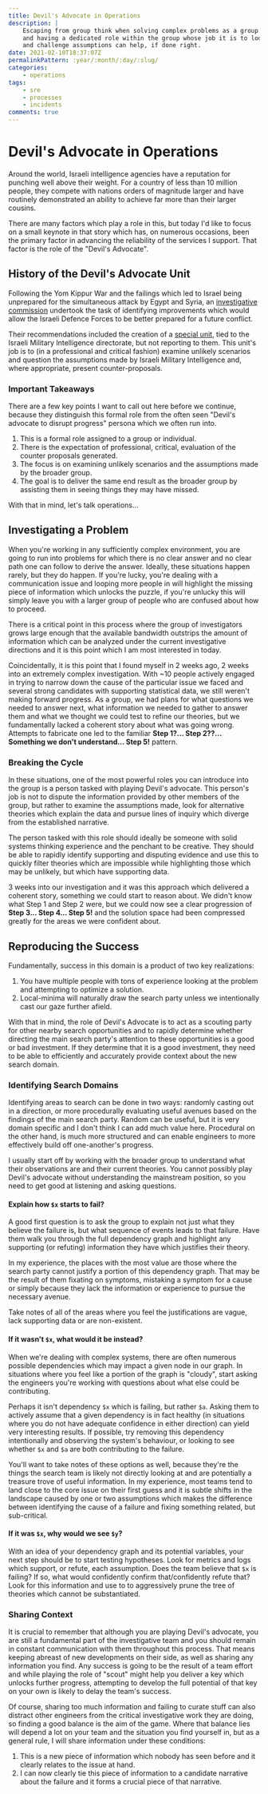 ```yaml
---
title: Devil's Advocate in Operations
description: |
    Escaping from group think when solving complex problems as a group can be challenging
    and having a dedicated role within the group whose job it is to look for counter arguments
    and challenge assumptions can help, if done right.
date: 2021-02-10T18:37:07Z
permalinkPattern: :year/:month/:day/:slug/
categories:
    - operations
tags:
    - sre
    - processes
    - incidents
comments: true
---
```


# Devil's Advocate in Operations
Around the world, Israeli intelligence agencies have a reputation for punching well above their weight.
For a country of less than 10 million people, they compete with nations orders of magnitude larger and
have routinely demonstrated an ability to achieve far more than their larger cousins.

There are many factors which play a role in this, but today I'd like to focus on a small keynote in that
story which has, on numerous occasions, been the primary factor in advancing the reliability of the
services I support. That factor is the role of the "Devil's Advocate".

<!-- more -->

## History of the Devil's Advocate Unit
Following the Yom Kippur War and the failings which led to Israel being unprepared for the simultaneous
attack by Egypt and Syria, an [investigative commission][agranat] undertook the task of identifying improvements
which would allow the Israeli Defence Forces to be better prepared for a future conflict.

Their recommendations included the creation of a [special unit][devils-advocate-unit], tied to the Israeli Military Intelligence
directorate, but not reporting to them. This unit's job is to (in a professional and critical fashion)
examine unlikely scenarios and question the assumptions made by Israeli Military Intelligence and, where
appropriate, present counter-proposals.

### Important Takeaways
There are a few key points I want to call out here before we continue, because they distinguish this formal
role from the often seen "Devil's advocate to disrupt progress" persona which we often run into.

1. This is a formal role assigned to a group or individual.
2. There is the expectation of professional, critical, evaluation of the counter proposals generated.
3. The focus is on examining unlikely scenarios and the assumptions made by the broader group.
4. The goal is to deliver the same end result as the broader group by assisting them in seeing things they may have missed.

With that in mind, let's talk operations...

## Investigating a Problem
When you're working in any sufficiently complex environment, you are going to run into problems for which
there is no clear answer and no clear path one can follow to derive the answer. Ideally, these situations
happen rarely, but they do happen. If you're lucky, you're dealing with a communication issue and looping
more people in will highlight the missing piece of information which unlocks the puzzle, if you're unlucky
this will simply leave you with a larger group of people who are confused about how to proceed.

There is a critical point in this process where the group of investigators grows large enough that the available
bandwidth outstrips the amount of information which can be analyzed under the current investigative directions
and it is this point which I am most interested in today.

Coincidentally, it is this point that I found myself in 2 weeks ago, 2 weeks into an extremely complex
investigation. With ~10 people actively engaged in trying to narrow down the cause of the particular issue
we faced and several strong candidates with supporting statistical data, we still weren't making forward
progress. As a group, we had plans for what questions we needed to answer next, what information we needed
to gather to answer them and what we thought we could test to refine our theories, but we fundamentally
lacked a coherent story about what was going wrong. Attempts to fabricate one led to the familiar
**Step 1?... Step 2??... Something we don't understand... Step 5!** pattern.

### Breaking the Cycle
In these situations, one of the most powerful roles you can introduce into the group is a person tasked
with playing Devil's advocate. This person's job is not to dispute the information provided by other members
of the group, but rather to examine the assumptions made, look for alternative theories which explain
the data and pursue lines of inquiry which diverge from the established narrative.

The person tasked with this role should ideally be someone with solid systems thinking experience and
the penchant to be creative. They should be able to rapidly identify supporting and disputing evidence
and use this to quickly filter theories which are impossible while highlighting those which may be unlikely,
but which have supporting data.

3 weeks into our investigation and it was this approach which delivered a coherent story, something we
could start to reason about. We didn't know what Step 1 and Step 2 were, but we could now see a clear
progression of **Step 3... Step 4... Step 5!** and the solution space had been compressed greatly for
the areas we were confident about.

## Reproducing the Success
Fundamentally, success in this domain is a product of two key realizations:

1. You have multiple people with tons of experience looking at the problem and attempting to optimize a solution.
2. Local-minima will naturally draw the search party unless we intentionally cast our gaze further afield.

With that in mind, the role of Devil's Advocate is to act as a scouting party for other nearby search opportunities
and to rapidly determine whether directing the main search party's attention to these opportunities is a good or
bad investment. If they determine that it is a good investment, they need to be able to efficiently and accurately
provide context about the new search domain.

### Identifying Search Domains
Identifying areas to search can be done in two ways: randomly casting out in a direction, or more procedurally evaluating
useful avenues based on the findings of the main search party. Random can be useful, but it is very domain
specific and I don't think I can add much value here. Procedural on the other hand, is much more structured
and can enable engineers to more effectively build off one-another's progress.

I usually start off by working with the broader group to understand what their observations are and their current
theories. You cannot possibly play Devil's advocate without understanding the mainstream position, so you need to get
good at listening and asking questions.

#### Explain how `$x` starts to fail?
A good first question is to ask the group to explain not just what they believe the failure is, but what sequence
of events leads to that failure. Have them walk you through the full dependency graph and highlight any supporting
(or refuting) information they have which justifies their theory.

In my experience, the places with the most value are those where the search party cannot justify a portion of this
dependency graph. That may be the result of them fixating on symptoms, mistaking a symptom for a cause or simply
because they lack the information or experience to pursue the necessary avenue.

Take notes of all of the areas where you feel the justifications are vague, lack supporting data or are non-existent.

#### If it wasn't `$x`, what would it be instead?
When we're dealing with complex systems, there are often numerous possible dependencies which may impact a given
node in our graph. In situations where you feel like a portion of the graph is "cloudy", start asking the engineers
you're working with questions about what else could be contributing.

Perhaps it isn't dependency `$x` which is failing, but rather `$a`. Asking them to actively assume that a given
dependency is in fact healthy (in situations where you do not have adequate confidence in either direction) can
yield very interesting results. If possible, try removing this dependency intentionally and observing the system's
behaviour, or looking to see whether `$x` and `$a` are both contributing to the failure.

You'll want to take notes of these options as well, because they're the things the search team is likely not directly
looking at and are potentially a treasure trove of useful information. In my experience, most teams tend to land close
to the core issue on their first guess and it is subtle shifts in the landscape caused by one or two assumptions
which makes the difference between identifying the cause of a failure and fixing something related, but sub-critical.

#### If it was `$x`, why would we see `$y`?
With an idea of your dependency graph and its potential variables, your next step should be to start testing hypotheses.
Look for metrics and logs which support, or refute, each assumption. Does the team believe that `$x` is failing? If so,
what would confidently confirm that/confidently refute that? Look for this information and use to to aggressively prune
the tree of theories which cannot be substantiated.

### Sharing Context
It is crucial to remember that although you are playing Devil's advocate, you are still a fundamental part of the
investigative team and you should remain in constant communication with them throughout this process. That means
keeping abreast of new developments on their side, as well as sharing any information you find. Any success is going
to be the result of a team effort and while playing the role of "scout" might help you deliver a key which unlocks
further progress, attempting to develop the full potential of that key on your own is likely to delay the team's
success.

Of course, sharing too much information and failing to curate stuff can also distract other engineers from the
critical investigative work they are doing, so finding a good balance is the aim of the game. Where that balance
lies will depend a lot on your team and the situation you find yourself in, but as a general rule, I will share
information under these conditions:

1. This is a new piece of information which nobody has seen before and it clearly relates to the issue at hand.
2. I can now clearly tie this piece of information to a candidate narrative about the failure and it forms a crucial piece of that narrative.

[agranat]: https://en.wikipedia.org/wiki/Agranat_Commission
[devils-advocate-unit]: https://en.wikipedia.org/wiki/Devil%27s_Advocate_Unit
